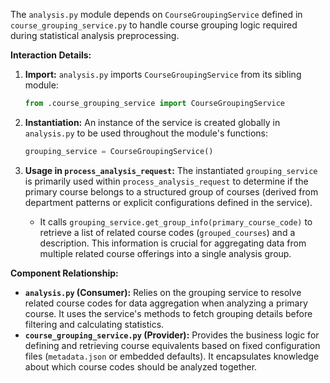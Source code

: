 The `analysis.py` module depends on `CourseGroupingService` defined in `course_grouping_service.py` to handle course grouping logic required during statistical analysis preprocessing.

**Interaction Details:**

1.  **Import:** `analysis.py` imports `CourseGroupingService` from its sibling module:
    ```python
    from .course_grouping_service import CourseGroupingService
    ```

2.  **Instantiation:** An instance of the service is created globally in `analysis.py` to be used throughout the module's functions:
    ```python
    grouping_service = CourseGroupingService()
    ```

3.  **Usage in `process_analysis_request`:** The instantiated `grouping_service` is primarily used within `process_analysis_request` to determine if the primary course belongs to a structured group of courses (derived from department patterns or explicit configurations defined in the service).
    *   It calls `grouping_service.get_group_info(primary_course_code)` to retrieve a list of related course codes (`grouped_courses`) and a description. This information is crucial for aggregating data from multiple related course offerings into a single analysis group.

**Component Relationship:**

*   **`analysis.py` (Consumer):** Relies on the grouping service to resolve related course codes for data aggregation when analyzing a primary course. It uses the service's methods to fetch grouping details before filtering and calculating statistics.
*   **`course_grouping_service.py` (Provider):** Provides the business logic for defining and retrieving course equivalents based on fixed configuration files (`metadata.json` or embedded defaults). It encapsulates knowledge about which course codes should be analyzed together.